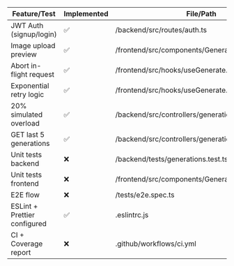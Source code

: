 | Feature/Test | Implemented | File/Path |
|---------------|--------------|-----------|
| JWT Auth (signup/login) | ✅ | /backend/src/routes/auth.ts |
| Image upload preview | ✅ | /frontend/src/components/GenerationStudio.tsx |
| Abort in-flight request | ✅ | /frontend/src/hooks/useGenerate.ts |
| Exponential retry logic | ✅ | /frontend/src/hooks/useGenerate.ts |
| 20% simulated overload | ✅ | /backend/src/controllers/generationsController.ts |
| GET last 5 generations | ✅ | /backend/src/controllers/generationsController.ts |
| Unit tests backend | ❌ | /backend/tests/generations.test.ts |
| Unit tests frontend | ❌ | /frontend/src/components/GenerationStudio.test.tsx |
| E2E flow | ❌ | /tests/e2e.spec.ts |
| ESLint + Prettier configured | ✅ | .eslintrc.js |
| CI + Coverage report | ❌ | .github/workflows/ci.yml |
